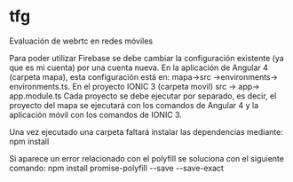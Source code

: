 # tfg
Evaluación de webrtc en redes móviles

Para poder utilizar Firebase se debe cambiar la configuración existente (ya que es mi cuenta) por una cuenta nueva. En la aplicación de Angular 4 (carpeta mapa), esta configuración está en: mapa->src ->environments-> environments.ts. En el proyecto IONIC 3 (carpeta movil) src -> app-> app.module.ts
Cada proyecto se debe ejecutar por separado, es decir, el proyecto del mapa se ejecutará con los comandos de Angular 4 y la aplicación móvil con los comandos de IONIC 3.

Una vez ejecutado una carpeta faltará instalar las dependencias mediante: npm install

Si aparece un error relacionado con el polyfill se soluciona con el siguiente comando:
npm install promise-polyfill --save --save-exact
